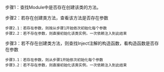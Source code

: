步骤1：查找Module中是否存在创建该类的方法。

步骤2：若存在创建类方法，查看该方法是否存在参数

    步骤2.1：若存在参数，则按从步骤1开始依次初始化每个参数
    步骤2.2：若不存在参数，则直接初始化该类实例，一次依赖注入到此结束
步骤3：若不存在创建类方法，则查找Inject注解的构造函数，看构造函数是否存在参数

    步骤3.1：若存在参数，则从步骤1开始依次初始化每个参数
    步骤3.2：若不存在参数，则直接初始化该类实例，一次依赖注入到此结束

